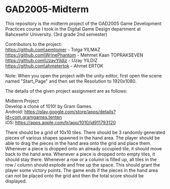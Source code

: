 # GAD2005-Midterm
This repository is the midterm project of the GAD2005 Game Development Practices course I took in the Digital Game Design department at Bahcesehir University. (3rd grade 2nd semester) 

Contributors to the project:     
https://github.com\semtomer - Tolga YILMAZ     
https://github.com\WrinePhantom - Mehmet Kaan TOPRAKSEVEN      
https://github.com\UzayYildiz - Uzay YILDIZ      
https://github.com\ahmetertok - Ahmet ERTOK

Note: When you open the project with the unity editor, first open the scene named "Start_Page" and then set the Resolution to 1920x1080.

The details of the given project assignment are as follows:

Midterm Project    
Develop a clone of 1010! by Gram Games.      
Android: https://play.google.com/store/apps/details?id=com.gramgames.tenten      
iOS: https://apps.apple.com/tr/app/1010/id911793120  

There should be a grid of 10x10 tiles. There should be 3 randomly generated pieces of various shapes spawned in the hand area. The player should be able to drag the pieces in the hand area onto the grid and place them. Whenever a piece is dropped onto an already occupied tile, it should move back to the hand area. Whenever a piece is dropped onto empty tiles, it should stay there. Whenever a row or a column is filled up, all tiles in the row / column should explode and free up the space. This should grant the player some victory points. The game ends if the pieces in the hand area can not be placed onto the grid and then the total score should be displayed.



